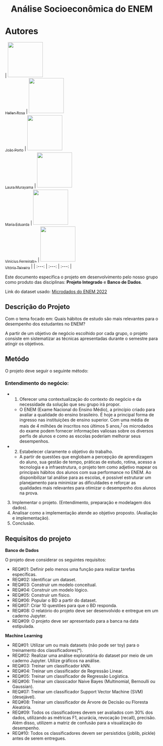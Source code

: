<h1 align="center">Análise Socioeconômica do ENEM</h1>

# Autores

| [<img src="https://avatars.githubusercontent.com/u/49590986?v=4" width=115><br><sub>Hellen Rosa</sub>](https://github.com/hellenrosaa) |  [<img src="https://avatars.githubusercontent.com/u/85461972?v=4" width=115><br><sub>João Porto</sub>](https://github.com/jv-porto) | [<img src="https://avatars.githubusercontent.com/u/106092783?v=4" width=115><br><sub>Laura Murayama</sub>](https://github.com/lauramurayama) | [<img src="https://avatars.githubusercontent.com/u/126627391?v=4" width=115><br><sub>Maria Eduarda</sub>](https://github.com/dudabonnel) | [<img src="https://avatars.githubusercontent.com/u/67122007?v=4" width=115><br><sub>Vinícius Ferreirab>](https://github.com/vinifm) | [<img src="https://avatars.githubusercontent.com/u/103860241?v=4" width=115><br><sub>Vitória Teixeira</sub>](https://github.com/vitoriaft) |
| :---: | :---: | :---: |

Este documento especifica o projeto em desenvolvimento pelo nosso grupo como produto das disciplinas: **Projeto Integrado** e **Banco de Dados**.

Link do dataset usado: [Microdados do ENEM 2022](https://www.gov.br/inep/pt-br/acesso-a-informacao/dados-abertos/microdados/enem)

## **Descrição do Projeto**

Com o tema focado em: Quais hábitos de estudo são mais relevantes para o desempenho dos estudantes no ENEM?

A partir de um objetivo de negócio escolhido por cada grupo, o projeto consiste em sistematizar as técnicas apresentadas durante o semestre para atingir os objetivos.

## **Metódo**

O projeto deve seguir o seguinte método:

### Entendimento do negócio:
- 1. Oferecer uma contextualização do contexto do negócio e da necessidade da solução que seu grupo irá propor.
	- O ENEM (Exame Nacional do Ensino Médio), a princípio criado para avaliar a qualidade do ensino brasileiro. É hoje a principal forma de ingresso nas instituições de ensino superior. Com uma média de mais de 4 milhões de inscritos nos últimos 5 anos,<sup>[1](https://brasilescola.uol.com.br/educacao/o-que-e-enem.htm)</sup> os microdados do exame podem fornecer informações valiosas sobre os diversos perfis de alunos e como as escolas poderiam melhorar seus desempenhos.

- 2. Estabelecer claramente o objetivo do trabalho.
	- A partir de questões que englobam a percepção de aprendizagem do aluno, sua gestão de tempo, práticas de estudo, rotina, acesso a tecnologia e a infraestrutura, o projeto tem como adjetivo mapear os principais hábitos dos alunos com sua performance no ENEM. Ao disponibilizar tal análise para as escolas, é possível estruturar um planejamento para minimizar as dificuldades e reforçar as qualidades mais relevantes para otimizar o desempenho dos alunos na prova.

3. Implementar o projeto. (Entendimento, preparação e modelagem dos dados).
4. Analisar como a implementação atende ao objetivo proposto. (Avaliação e implementação).
5. Conclusão.

## **Requisitos do projeto**

**Banco de Dados**

O projeto deve considerar os seguintes requisitos:

- REQ#01: Definir pelo menos uma função para realizar tarefas específicas.
- REQ#02: Identificar um dataset.
- REQ#03: Construir um modelo conceitual.
- REQ#04: Construir um modelo lógico.
- REQ#05: Construir um físico.
- REQ#06: Popular o BD a partir do dataset.
- REQ#07: Criar 10 questões para que o BD responda.
- REQ#08: O relatório do projeto deve ser desenvolvido e entregue em um caderno Jupyter.
- REQ#09: O projeto deve ser apresentado para a banca na data estipulada.


**Machine Learning**

- REQ#01: Utilizar um ou mais datasets (não pode ser toy) para o treinamento dos classificadores(*).
- REQ#02: Realizar uma análise exploratória do dataset por meio de um caderno Jupyter. Utilize gráficos na análise.
- REQ#03: Treinar um classificador kNN.
- REQ#04: Treinar um classificador de Regressão Linear.
- REQ#05: Treinar um classificador de Regressão Logística.
- REQ#06: Treinar um classicador Naive Bayes (Multinomial, Bernoulli ou Gaussian).
- REQ#07: Treinar um classificador Support Vector Machine (SVM) (desejável).
- REQ#08: Treinar um classificador de Árvore de Decisão ou Floresta Aleatória.
- REQ#09: Todos os classificadores devem ser avaliados com 30% dos dados, utilizando as métricas F1, acurácia, revocação (recall), precisão. Além disso, utilizem a matriz de confusão para a visualização do desempenho.
- REQ#10: Todos os classificadores devem ser persistidos (joblib, pickle) antes de serem entregues.
